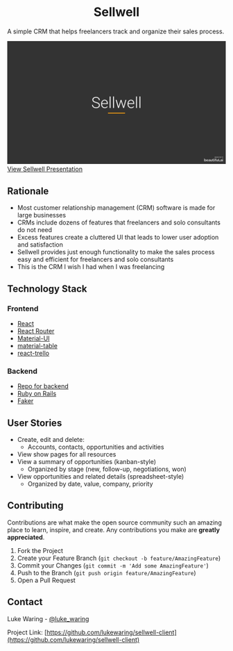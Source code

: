 <h1 align="center">Sellwell</h1>

<p>A simple CRM that helps freelancers track and organize their sales process.</p>

<a href="https://www.beautiful.ai/player/-M7cwadhXFOa1WvCQpIc" target="blank"><img src="public/sellwell.jpeg" alt="Cover slide of Sellwell deck">View Sellwell Presentation</a>

## Rationale

- Most customer relationship management (CRM) software is made for large businesses
- CRMs include dozens of features that freelancers and solo consultants do not need
- Excess features create a cluttered UI that leads to lower user adoption and satisfaction
- Sellwell provides just enough functionality to make the sales process easy and efficient for freelancers and solo consultants
- This is the CRM I wish I had when I was freelancing

## Technology Stack

### Frontend

- [React](https://reactjs.org/)
- [React Router](https://reacttraining.com/react-router/)
- [Material-UI](https://material-ui.com/)
- [material-table](https://material-table.com/)
- [react-trello](https://github.com/rcdexta/react-trello)

### Backend

- [Repo for backend](https://github.com/lukewaring/sellwell-api)
- [Ruby on Rails](https://rubyonrails.org/)
- [Faker](https://github.com/faker-ruby/faker)

## User Stories

- Create, edit and delete:
    - Accounts, contacts, opportunities and activities
- View show pages for all resources
- View a summary of opportunities (kanban-style)
    - Organized by stage (new, follow-up, negotiations, won)
- View opportunities and related details (spreadsheet-style)
    - Organized by date, value, company, priority

## Contributing

Contributions are what make the open source community such an amazing place to learn, inspire, and create. Any contributions you make are **greatly appreciated**.

1. Fork the Project
2. Create your Feature Branch (`git checkout -b feature/AmazingFeature`)
3. Commit your Changes (`git commit -m 'Add some AmazingFeature'`)
4. Push to the Branch (`git push origin feature/AmazingFeature`)
5. Open a Pull Request

## Contact

Luke Waring - [@luke_waring](https://twitter.com/luke_waring)

Project Link: [https://github.com/lukewaring/sellwell-client](https://github.com/lukewaring/sellwell-client)
